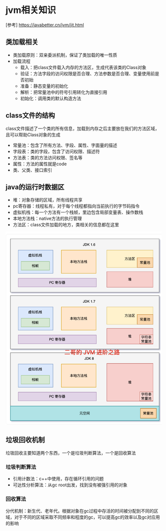 # jvm相关知识

[参考] https://javabetter.cn/jvm/jit.html

## 类加载相关

- 类加载原则：双亲委派机制，保证了类加载的唯一性质
- 加载流程
  - 载入：把class文件载入内存的方法区，生成代表该类的Class对象
  - 验证：方法字段的访问权限是否合理、方法参数是否合理、变量使用前是否初始
  - 准备：静态变量的初始化
  - 解析：把常量池中的符号引用转化为直接引用
  - 初始化：调用类的默认构造方法



## class文件的结构

class文件描述了一个类的所有信息，加载到内存之后主要放在我们的方法区域，且可以帮助Class对象的生成

- 常量池：包含了所有方法、字段、属性、字面量的描述
- 字段表：类的字段，包含了访问权限、描述符
- 方法表：类的方法访问权限、签名等
- 属性：方法的属性就是code
- 类、父类、接口索引



## java的运行时数据区

- 堆：对象存储的区域，所有线程共享
- pc寄存器：线程私有，对于每个线程都指向当前执行的字节码指令
- 虚拟机栈：每一个方法有一个栈帧，里边包含局部变量表、操作数栈
- 本地方法栈：native方法的执行管理
- 方法区：class文件加载的地方，类相关的信息都在这里

![alt text](1746545633418.png)



## 垃圾回收机制


垃圾回收主要知道两个东西，一个是垃圾判断算法，一个是回收算法
### 垃圾判断算法

- 引用计数法：c++中使用，存在循环引用的问题
- 可达性分析算法：从gc root出发，找到没有被强引用的对象

### 回收算法

分代机制：新生代、老年代。根据对象在gc过程中存活的时间被分配到不同的区域，对于不同的区域采取不同频率和程度的gc，可以提高gc的效率以及gc对应用的影响